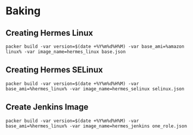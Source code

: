 # Baking

## Creating Hermes Linux

```
packer build -var version=$(date +%Y%m%d%H%M) -var base_ami=%amazon linux% -var image_name=hermes_linux base.json
```

## Creating Hermes SELinux

```
packer build -var version=$(date +%Y%m%d%H%M) -var base_ami=%hermes_linux% -var image_name=hermes_selinux selinux.json
```

## Create Jenkins Image

```
packer build -var version=$(date +%Y%m%d%H%M) -var base_ami=%hermes_linux% -var image_name=hermes_jenkins one_role.json
```
